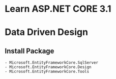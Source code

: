 # Learn ASP.NET CORE 3.1 
# Data Driven Design
## Install Package
	- Microsoft.EntityFrameworkCore.SqlServer
	- Microsoft.EntityFrameworkCore.Design
	- Microsoft.EntityFrameworkCore.Tools